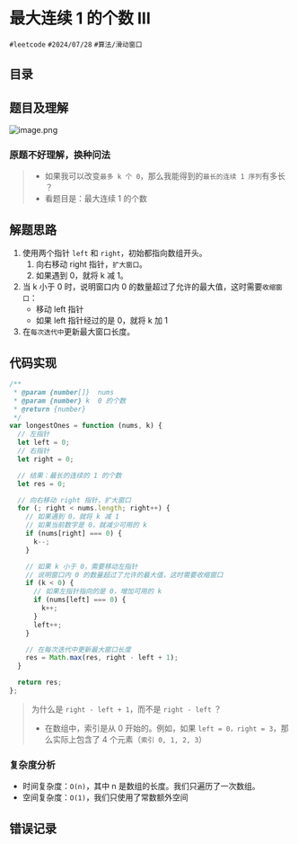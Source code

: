 
# 最大连续 1 的个数 III


`#leetcode`  `#2024/07/28` `#算法/滑动窗口`  


## 目录
<!-- toc -->
 ## 题目及理解 

![image.png](https://832-1310531898.cos.ap-beijing.myqcloud.com/090a868fc6988e29390058bac437720d.png)

### 原题不好理解，换种问法

> - 如果我可以改变`最多 k 个 0`，那么我能得到的`最长的连续 1 序列`有多长 ？ 
> - 看题目是：最大连续 1 的个数

## 解题思路

1. 使用两个指针 `left` 和 `right`，初始都指向数组开头。
   1. 向右移动 right 指针，`扩大窗口`。
   2. 如果遇到 0，就将 k 减 1。
2. 当 k 小于 0 时，说明窗口内 0 的数量超过了允许的最大值，这时需要`收缩窗口`：
   - 移动 left 指针
   - 如果 left 指针经过的是 0，就将 k 加 1
3. 在`每次迭代中`更新最大窗口长度。

## 代码实现
```javascript
/**
 * @param {number[]}  nums
 * @param {number} k  0 的个数
 * @return {number}
 */
var longestOnes = function (nums, k) {
  // 左指针
  let left = 0;
  // 右指针
  let right = 0;

  // 结果：最长的连续的 1 的个数
  let res = 0;

  // 向右移动 right 指针，扩大窗口
  for (; right < nums.length; right++) {
    // 如果遇到 0，就将 k 减 1
    // 如果当前数字是 0，就减少可用的 k
    if (nums[right] === 0) {
      k--;
    }

    // 如果 k 小于 0，需要移动左指针
    // 说明窗口内 0 的数量超过了允许的最大值，这时需要收缩窗口
    if (k < 0) {
      // 如果左指针指向的是 0，增加可用的 k
      if (nums[left] === 0) {
        k++;
      }
      left++;
    }

    // 在每次迭代中更新最大窗口长度
    res = Math.max(res, right - left + 1);
  }

  return res;
};

```

> 为什么是 `right - left + 1`，而不是 `right - left` ？
> - 在数组中，索引是从 0 开始的。例如，如果 `left = 0，right = 3`，那么实际上包含了 4 个元素（`索引 0, 1, 2, 3`）

### 复杂度分析

- 时间复杂度：`O(n)`，其中 n 是数组的长度。我们只遍历了一次数组。
- 空间复杂度：`O(1)`，我们只使用了常数额外空间

## 错误记录

